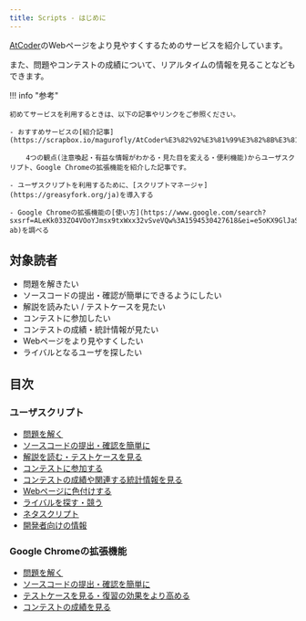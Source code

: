 ```yaml
---
title: Scripts - はじめに
---
```


[AtCoder](https://atcoder.jp/)のWebページをより見やすくするためのサービスを紹介しています。

また、問題やコンテストの成績について、リアルタイムの情報を見ることなどもできます。

!!! info "参考"

    初めてサービスを利用するときは、以下の記事やリンクをご参照ください。

    - おすすめサービスの[紹介記事](https://scrapbox.io/magurofly/AtCoder%E3%82%92%E3%81%99%E3%82%8B%E3%81%A8%E3%81%8D%E3%80%81%E5%85%A5%E3%82%8C%E3%81%A6%E3%81%8A%E3%81%8F%E3%81%A8%E3%81%84%E3%81%84%E6%8B%A1%E5%BC%B5%E6%A9%9F%E8%83%BD%E3%81%AA%E3%81%A9)

        4つの観点(注意喚起・有益な情報がわかる・見た目を変える・便利機能)からユーザスクリプト、Google Chromeの拡張機能を紹介した記事です。

    - ユーザスクリプトを利用するために、[スクリプトマネージャ](https://greasyfork.org/ja)を導入する

    - Google Chromeの拡張機能の[使い方](https://www.google.com/search?sxsrf=ALeKk033ZO4VOoYJmsx9txWxx32vSveVQw%3A1594530427618&ei=e5oKX9GlJaSzmAXYjZ4Y&q=chrome+%E6%8B%A1%E5%BC%B5%E6%A9%9F%E8%83%BD+%E4%BD%BF%E3%81%84%E6%96%B9&oq=chrome%E6%8B%A1%E5%BC%B5%E6%A9%9F%E8%83%BD%E3%81%A8%E3%81%AF&gs_lcp=CgZwc3ktYWIQARgBMgcIABBHELADMgcIABBHELADMgcIABBHELADMgcIABBHELADMgcIABBHELADMgcIABBHELADMgcIABBHELADMgcIABBHELADUABYAGC7uwRoAXAAeACAAQCIAQCSAQCYAQCqAQdnd3Mtd2l6&sclient=psy-ab)を調べる

## 対象読者

- 問題を解きたい
- ソースコードの提出・確認が簡単にできるようにしたい
- 解説を読みたい / テストケースを見たい
- コンテストに参加したい
- コンテストの成績・統計情報が見たい
- Webページをより見やすくしたい
- ライバルとなるユーザを探したい

## 目次

### ユーザスクリプト

- [問題を解く](../user_scripts/solve_problems)
- [ソースコードの提出・確認を簡単に](../user_scripts/submit_codes)
- [解説を読む・テストケースを見る](../user_scripts/read_editorials)
- [コンテストに参加する](../user_scripts/participate_in_contests)
- [コンテストの成績や関連する統計情報を見る](../user_scripts/view_scores)
- [Webページに色付けする](../user_scripts/colors)
- [ライバルを探す・競う](../user_scripts/rivals)
- [ネタスクリプト](../user_scripts/jokes)
- [開発者向けの情報](../user_scripts/for_developers)

### Google Chromeの拡張機能

- [問題を解く](../chrome_extensions/solve_problems)
- [ソースコードの提出・確認を簡単に](../chrome_extensions/submit_codes)
- [テストケースを見る・復習の効果をより高める](../chrome_extensions/review)
- [コンテストの成績を見る](../chrome_extensions/view_scores)
